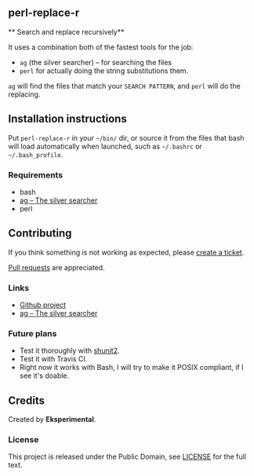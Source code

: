 ## perl-replace-r
** Search and replace recursively**

It uses a combination both of the fastest tools for the job:
* `ag` (the silver searcher) – for searching the files
* `perl` for actually doing the string substitutions them.

`ag` will find the files that match your `SEARCH PATTERN`,
and `perl` will do the replacing.

## Installation instructions

Put `perl-replace-r` in your `~/bin/` dir, or source it from the files that
bash will load automatically when launched, such as `~/.bashrc` or `~/.bash_profile`.

### Requirements

* bash
* [ag – The silver searcher](https://github.com/ggreer/the_silver_searcher/)
* perl

## Contributing

If you think something is not working as expected, please [create a ticket](https://github.com/eksperimental/perl-replace-r/issues/new).

[Pull requests](https://github.com/eksperimental/perl-replace-r/pulls) are appreciated.

### Links

* [Github project](https://github.com/eksperimental/perl-replace-r)
* [ag – The silver searcher](https://github.com/ggreer/the_silver_searcher/)

### Future plans

* Test it thoroughly with [shunit2](https://github.com/kward/shunit2).
* Test it with Travis CI.
* Right now it works with Bash, I will try to make it POSIX compliant,
  if I see it's doable.

## Credits

Created by **Eksperimental**.

### License

This project is released under the Public Domain,
see [LICENSE](LICENSE) for the full text.
